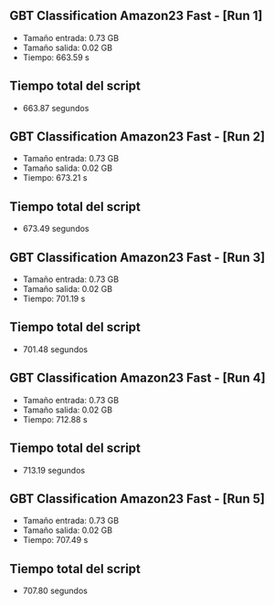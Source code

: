 ## GBT Classification Amazon23 Fast - [Run 1]
- Tamaño entrada: 0.73 GB
- Tamaño salida: 0.02 GB
- Tiempo: 663.59 s


## Tiempo total del script
- 663.87 segundos
## GBT Classification Amazon23 Fast - [Run 2]
- Tamaño entrada: 0.73 GB
- Tamaño salida: 0.02 GB
- Tiempo: 673.21 s


## Tiempo total del script
- 673.49 segundos
## GBT Classification Amazon23 Fast - [Run 3]
- Tamaño entrada: 0.73 GB
- Tamaño salida: 0.02 GB
- Tiempo: 701.19 s


## Tiempo total del script
- 701.48 segundos
## GBT Classification Amazon23 Fast - [Run 4]
- Tamaño entrada: 0.73 GB
- Tamaño salida: 0.02 GB
- Tiempo: 712.88 s


## Tiempo total del script
- 713.19 segundos
## GBT Classification Amazon23 Fast - [Run 5]
- Tamaño entrada: 0.73 GB
- Tamaño salida: 0.02 GB
- Tiempo: 707.49 s


## Tiempo total del script
- 707.80 segundos

